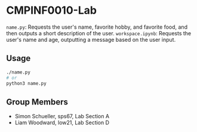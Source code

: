 # CMPINF0010-Lab

`name.py`: Requests the user's name, favorite hobby, and favorite food, and then outputs a short description of the user.
`workspace.ipynb`: Requests the user's name and age, outputting a message based on the user input.

## Usage
```bash
./name.py
# or
python3 name.py
```

## Group Members
* Simon Schueller, sps67, Lab Section A
* Liam Woodward, low21, Lab Section D
